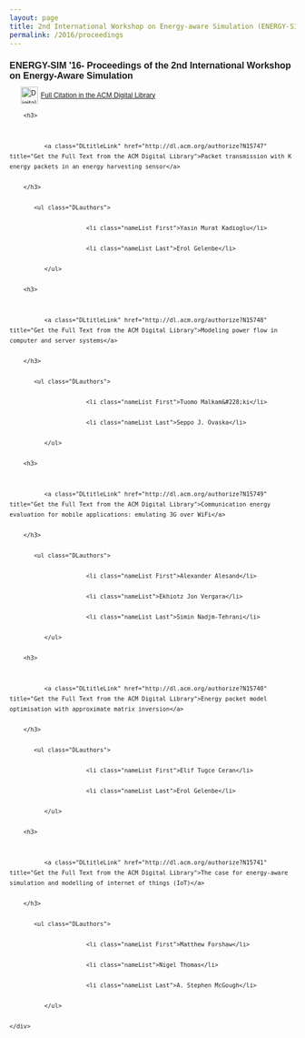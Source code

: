 ```yaml
---
layout: page
title: 2nd International Workshop on Energy-aware Simulation (ENERGY-SIM’16)
permalink: /2016/proceedings
---
```


<STYLE type="text/css">
#DLtoc {
	font: normal 12px/1.5em Arial, Helvetica, sans-serif;
	}

#DLheader {
	}
#DLheader h1 {
	font-size:16px;	
}
	
#DLcontent {
	 font-size:12px;
	}
#DLcontent h2 {
	 font-size:14px;
	 margin-bottom:5px;
	}
#DLcontent h3 {
	 font-size:12px;
	 padding-left:20px;
	 margin-bottom:0px;
	}

#DLcontent ul{
	margin-top:0px;
	margin-bottom:0px;
	}
		
.DLauthors li{
	display: inline;
	list-style-type: none;
	padding-right: 5px;
	}
	
.DLauthors li:after{
	content:",";
	}
.DLauthors li.nameList.Last:after{
	content:"";
	}		

.DLformats li{
	display: inline;
	list-style-type: none;
	padding-right: 5px;
	}
	
.DLformats li:after{
	content:",";
	}
.DLformats li.formatList.Last:after{
	content:"";
	}		

.DLlogo {
	vertical-align:middle; 
	padding-right:5px;
	border:none;
	}
	
.DLcitLink {
	margin-left:20px;
	}	

.DLtitleLink {
	margin-left:20px;
	}	

.DLotherLink {
	margin-left:0px;
	}		
   
</STYLE>

<div id="DLtoc">
	<div id="DLheader">
    	<h1>ENERGY-SIM '16- Proceedings of the 2nd International Workshop on Energy-Aware Simulation</h1>
        <a class="DLcitLink" href="http://dl.acm.org/citation.cfm?id=2939948" title="Go to the ACM Digital Library for additional information about this proceeding"><img class="DLlogo" src="http://dl.acm.org/img/dllogo.png" alt="Digital Library logo" height="30" width="30">Full Citation in the ACM Digital Library</a>
    </div>
    <div id="DLcontent">
    	
        <h3>

			  
              <a class="DLtitleLink" href="http://dl.acm.org/authorize?N15747" title="Get the Full Text from the ACM Digital Library">Packet transmission with K energy packets in an energy harvesting sensor</a>
              
        </h3>
        
           <ul class="DLauthors">
           
                          <li class="nameList First">Yasin Murat Kadioglu</li>
                          
                          <li class="nameList Last">Erol Gelenbe</li>
                          
              </ul>
        
        <h3>

			  
              <a class="DLtitleLink" href="http://dl.acm.org/authorize?N15748" title="Get the Full Text from the ACM Digital Library">Modeling power flow in computer and server systems</a>
              
        </h3>
        
           <ul class="DLauthors">
           
                          <li class="nameList First">Tuomo Malkam&#228;ki</li>
                          
                          <li class="nameList Last">Seppo J. Ovaska</li>
                          
              </ul>
        
        <h3>

			  
              <a class="DLtitleLink" href="http://dl.acm.org/authorize?N15749" title="Get the Full Text from the ACM Digital Library">Communication energy evaluation for mobile applications: emulating 3G over WiFi</a>
              
        </h3>
        
           <ul class="DLauthors">
           
                          <li class="nameList First">Alexander Alesand</li>
                          
                          <li class="nameList">Ekhiotz Jon Vergara</li>
                          
                          <li class="nameList Last">Simin Nadjm-Tehrani</li>
                          
              </ul>
        
        <h3>

			  
              <a class="DLtitleLink" href="http://dl.acm.org/authorize?N15740" title="Get the Full Text from the ACM Digital Library">Energy packet model optimisation with approximate matrix inversion</a>
              
        </h3>
        
           <ul class="DLauthors">
           
                          <li class="nameList First">Elif Tugce Ceran</li>
                          
                          <li class="nameList Last">Erol Gelenbe</li>
                          
              </ul>
        
        <h3>

			  
              <a class="DLtitleLink" href="http://dl.acm.org/authorize?N15741" title="Get the Full Text from the ACM Digital Library">The case for energy-aware simulation and modelling of internet of things (IoT)</a>
              
        </h3>
        
           <ul class="DLauthors">
           
                          <li class="nameList First">Matthew Forshaw</li>
                          
                          <li class="nameList">Nigel Thomas</li>
                          
                          <li class="nameList Last">A. Stephen McGough</li>
                          
              </ul>
        
    </div>
</div>

